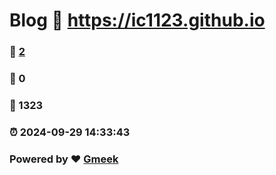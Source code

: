 # Blog :link: https://ic1123.github.io 
### :page_facing_up: [2](https://ic1123.github.io/tag.html) 
### :speech_balloon: 0 
### :hibiscus: 1323 
### :alarm_clock: 2024-09-29 14:33:43 
### Powered by :heart: [Gmeek](https://github.com/Meekdai/Gmeek)
